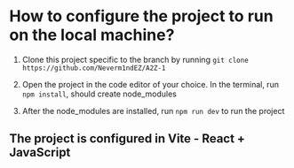 # How to configure the project to run on the local machine?

1. Clone this project specific to the branch by running `git clone https://github.com/Neverm1ndEZ/A2Z-1`

2. Open the project in the code editor of your choice. In the terminal, run
   `npm install`, should create node_modules

3. After the node_modules are installed, run `npm run dev` to run the project

## The project is configured in Vite - React + JavaScript
